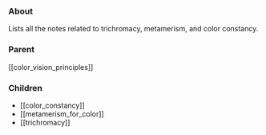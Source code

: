 ### About
Lists all the notes related to trichromacy, metamerism, and color constancy.

### Parent
[[color_vision_principles]]

### Children
- [[color_constancy]]
- [[metamerism_for_color]]
- [[trichromacy]]